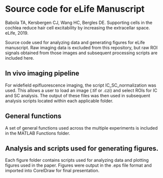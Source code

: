 # Source code for eLife Manuscript
Babola TA, Kersbergen CJ, Wang HC, Bergles DE. Supporting cells in the cochlea reduce hair cell excitability by increasing the extracellar space. eLife, 2019.

Source code used for analyzing data and generating figures for eLife manuscript. Raw imaging data is excluded from this repository, but raw ROI signals obtained from those images and subsequent processing scripts are included here. 

## In vivo imaging pipeline
For widefield epifluorescence imaging, the script IC_SC_normalization was used. This allows a user to load an image (.tif or .czi) and select ROIs for IC and SC analysis. The output of these files was then used in subsequent analysis scripts located within each applicable folder.

## General functions
A set of general functions used across the multiple experiments is included in the MATLAB Functions folder.

## Analysis and scripts used for generating figures.
Each figure folder contains scripts used for analyzing data and plotting figures used in the paper. Figures were output in the .eps file format and imported into CorelDraw for final presentation.

